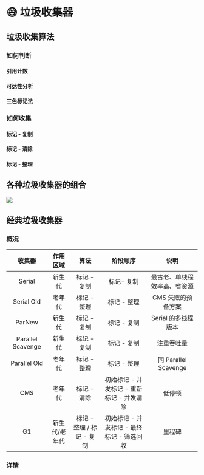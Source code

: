 # 😅 垃圾收集器

## 垃圾收集算法

### 如何判断

#### 引用计数

#### 可达性分析

#### 三色标记法

### 如何收集

#### 标记 - 复制

#### 标记 - 清除

#### 标记 - 整理

## 各种垃圾收集器的组合

![](../../home/zh/%E6%96%87%E6%A1%A3/MD/JVM/%E5%9E%83%E5%9C%BE%E6%94%B6%E9%9B%86%E5%99%A8.assets/82a369cjhi.jpeg)

## 经典垃圾收集器

### 概况

|        收集器        |   作用区域  |         算法        |            阶段顺序           |          说明         |
| :---------------: | :-----: | :---------------: | :-----------------------: | :-----------------: |
|       Serial      |   新生代   |      标记 - 复制      |           标记- 复制          |    最古老、单线程效率高、省资源   |
|     Serial Old    |   老年代   |      标记 - 整理      |          标记 - 整理          |     CMS 失败的预备方案     |
|       ParNew      |   新生代   |      标记 - 复制      |          标记 - 复制          |    Serial 的多线程版本    |
| Parallel Scavenge |   新生代   |      标记 - 复制      |          标记 - 复制          |        注重吞吐量        |
|    Parallel Old   |   老年代   |      标记 - 整理      |          标记 - 整理          | 同 Parallel Scavenge |
|        CMS        |   老年代   |      标记 - 清除      | 初始标记 - 并发标记 - 重新标记 - 并发清除 |         低停顿         |
|         G1        | 新生代/老年代 | 标记 - 整理 / 标记 - 复制 | 初始标记 - 并发标记 - 最终标记 - 筛选回收 |         里程碑         |

### 详情

